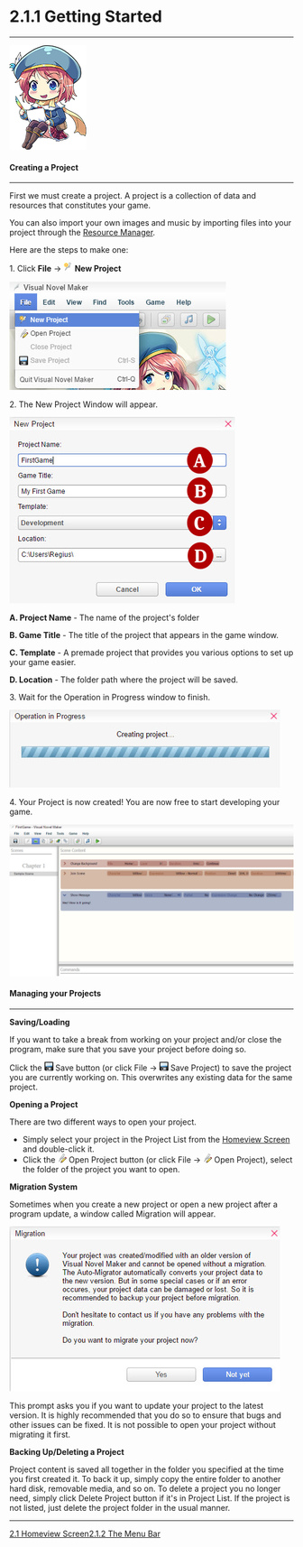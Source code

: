 # 2.1.1 Getting Started

---

![](resources/D4267C6BBF8A67108303406F911BEFB7.png)

#### Creating a Project

---

First we must create a project. A project is a collection of data and resources that constitutes your game.

You can also import your own images and music by importing files into your project through the [Resource Manager]().

Here are the steps to make one:

1\. Click **File** -> ![](resources/1AEC052C9F802CFA65EE8A08F379A979.png) **New Project**

![](resources/FD48B07211EE671F3024B2798095218A.jpg)

2\. The New Project Window will appear.

![](resources/7E96DAA4A8E13E4C73CE376BEF043A0A.jpg)

**A. Project Name** - The name of the project's folder

**B. Game Title** - The title of the project that appears in the game window.

**C. Template** - A premade project that provides you various options to set up your game easier.

**D. Location** - The folder path where the project will be saved.

3\. Wait for the Operation in Progress window to finish.

![](resources/DD0DD1A956A251BB9D7AD557E0743EA2.jpg)

4\. Your Project is now created! You are now free to start developing your game.

![](resources/AECD227152461328EB53EC8053FAFF6E.jpg)

#### Managing your Projects

---

**Saving/Loading**

If you want to take a break from working on your project and/or close the program, make sure that you save your project before doing so.

Click the ![](resources/46E77F1520A26DA32A43D28D98204EDE.png) Save button (or click File -> ![](resources/46E77F1520A26DA32A43D28D98204EDE.png) Save Project) to save the project you are currently working on. This overwrites any existing data for the same project.

**Opening a Project**

There are two different ways to open your project.

* Simply select your project in the Project List from the [Homeview Screen]() and double-click it.
* Click the ![](resources/03B8E85CFA945C0FD425A66D3BA45C50.png) Open Project button (or click File -> ![](resources/03B8E85CFA945C0FD425A66D3BA45C50.png) Open Project), select the folder of the project you want to open.

**Migration System**

Sometimes when you create a new project or open a new project after a program update, a window called Migration will appear.

![](resources/10AE557937706F1BB465139D439D7982.jpg)

This prompt asks you if you want to update your project to the latest version. It is highly recommended that you do so to ensure that bugs and other issues can be fixed. It is not possible to open your project without migrating it first.

**Backing Up/Deleting a Project**

Project content is saved all together in the folder you specified at the time you first created it. To back it up, simply copy the entire folder to another hard disk, removable media, and so on. To delete a project you no longer need, simply click Delete Project button if it's in Project List. If the project is not listed, just delete the project folder in the usual manner.

---
[2.1 Homeview Screen](quiver:///notes/7FBC6262-772A-40BE-BE89-128A21428A49)[2.1.2 The Menu Bar](quiver:///notes/29A4FE4E-AD30-443D-96FA-05E5A453E84A)